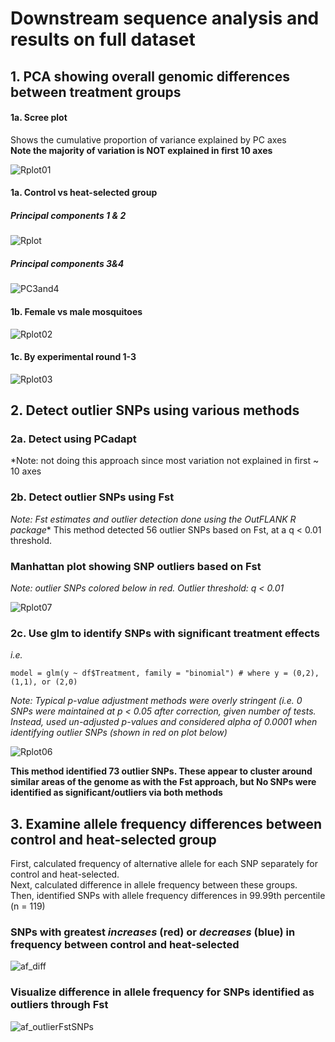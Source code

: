 # Downstream sequence analysis and results on full dataset

## 1. PCA showing overall genomic differences between treatment groups

#### 1a. Scree plot 
Shows the cumulative proportion of variance explained by PC axes   
**Note the majority of variation is NOT explained in first 10 axes**

![Rplot01](https://github.com/lcouper/MosquitoThermalSelection/assets/10873177/1b7bca27-35ab-4e21-9b55-7da657531834)

#### 1a. Control vs heat-selected group
##### Principal components 1 & 2
![Rplot](https://github.com/lcouper/MosquitoThermalSelection/assets/10873177/43c324de-412e-48a6-9365-4482694b3d96)

##### Principal components 3&4
![PC3and4](https://github.com/lcouper/MosquitoThermalSelection/assets/10873177/f60182b2-0530-496e-90fc-2ee3cb6a2d89)

#### 1b. Female vs male mosquitoes
![Rplot02](https://github.com/lcouper/MosquitoThermalSelection/assets/10873177/a23e1fdc-d3b3-4930-8f3e-6b4100d71c52)

#### 1c. By experimental round 1-3
![Rplot03](https://github.com/lcouper/MosquitoThermalSelection/assets/10873177/00fc1b11-f8ae-4001-8cef-564fa6aace2c)

## 2. Detect outlier SNPs using various methods

### 2a. Detect using PCadapt
*Note: not doing this approach since most variation not explained in first ~ 10 axes

### 2b. Detect outlier SNPs using Fst
*Note: Fst estimates and outlier detection done using the OutFLANK R package**
This method detected 56 outlier SNPs based on Fst, at a q < 0.01 threshold.

### Manhattan plot showing SNP outliers based on Fst 
*Note: outlier SNPs colored below in red. Outlier threshold: q < 0.01*

![Rplot07](https://github.com/lcouper/MosquitoThermalSelection/assets/10873177/7b5b6b0c-96c5-4e83-a052-e94d6a39f8ee)


### 2c. Use glm to identify SNPs with significant treatment effects
*i.e.* 
```
model = glm(y ~ df$Treatment, family = "binomial") # where y = (0,2), (1,1), or (2,0)
```
*Note: Typical p-value adjustment methods were overly stringent (i.e. 0 SNPs were maintained at p < 0.05 after correction, given number of tests. Instead, used un-adjusted p-values and considered alpha of 0.0001 when identifying outlier SNPs (shown in red on plot below)*

![Rplot06](https://github.com/lcouper/MosquitoThermalSelection/assets/10873177/79fc35eb-0c04-4693-9dfc-e9431adf0c07)

**This method identified 73 outlier SNPs. These appear to cluster around similar areas of the genome as with the Fst approach, but No SNPs were identified as significant/outliers via both methods**


## 3. Examine allele frequency differences between control and heat-selected group
First, calculated frequency of alternative allele for each SNP separately for control and heat-selected.  
Next, calculated difference in allele frequency between these groups.   
Then, identified SNPs with allele frequency differences in 99.99th percentile (n = 119)

### SNPs with greatest *increases* (red) or *decreases* (blue) in frequency between control and heat-selected
![af_diff](https://github.com/lcouper/MosquitoThermalSelection/assets/10873177/f3bb94ca-29a6-4f30-955e-728b61d07837)

### Visualize difference in allele frequency for SNPs identified as outliers through Fst 
![af_outlierFstSNPs](https://github.com/lcouper/MosquitoThermalSelection/assets/10873177/5577dd82-41d4-4326-9fb6-6e35b560d4cd)


